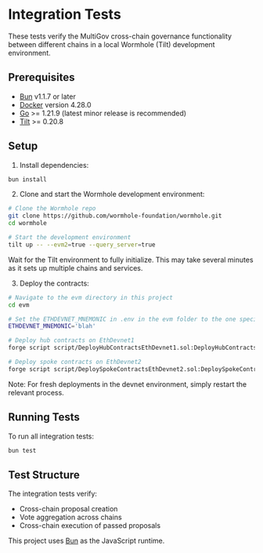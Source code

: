 # Integration Tests

These tests verify the MultiGov cross-chain governance functionality between different chains in a local Wormhole (Tilt) development environment.

## Prerequisites

- [Bun](https://bun.sh) v1.1.7 or later
- [Docker](https://docs.docker.com/desktop/release-notes/#4280) version 4.28.0
- [Go](https://golang.org/dl/) >= 1.21.9 (latest minor release is recommended)
- [Tilt](http://tilt.dev/) >= 0.20.8

## Setup

1. Install dependencies:

```bash
bun install
```

2. Clone and start the Wormhole development environment:

```bash
# Clone the Wormhole repo
git clone https://github.com/wormhole-foundation/wormhole.git
cd wormhole

# Start the development environment
tilt up -- --evm2=true --query_server=true
```

Wait for the Tilt environment to fully initialize. This may take several minutes as it sets up multiple chains and services.

3. Deploy the contracts:

```bash
# Navigate to the evm directory in this project
cd evm

# Set the ETHDEVNET_MNEMONIC in .env in the evm folder to the one specified in the wormhole repo
ETHDEVNET_MNEMONIC='blah'

# Deploy hub contracts on EthDevnet1
forge script script/DeployHubContractsEthDevnet1.sol:DeployHubContractsEthDevnet1 --rpc-url http://localhost:8545 --broadcast --via-ir

# Deploy spoke contracts on EthDevnet2
forge script script/DeploySpokeContractsEthDevnet2.sol:DeploySpokeContractsEthDevnet2 --rpc-url http://localhost:8546 --broadcast --via-ir
```

Note: For fresh deployments in the devnet environment, simply restart the relevant process.

## Running Tests

To run all integration tests:

```bash
bun test
```

## Test Structure

The integration tests verify:

- Cross-chain proposal creation
- Vote aggregation across chains
- Cross-chain execution of passed proposals

This project uses [Bun](https://bun.sh) as the JavaScript runtime.
